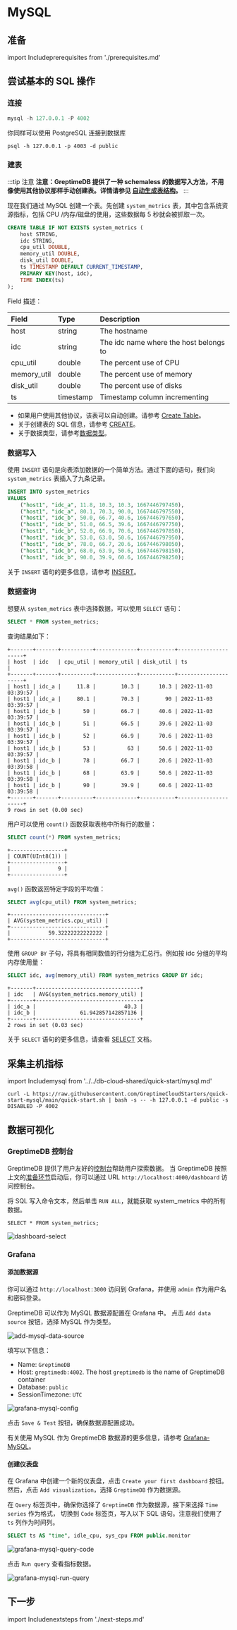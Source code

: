 # MySQL

## 准备

import Includeprerequisites from './prerequisites.md' 

<Includeprerequisites/>

## 尝试基本的 SQL 操作

### 连接

```sql
mysql -h 127.0.0.1 -P 4002
```

你同样可以使用 PostgreSQL 连接到数据库
```
psql -h 127.0.0.1 -p 4003 -d public
```

### 建表

:::tip 注意
**注意：GreptimeDB 提供了一种 schemaless 的数据写入方法，不用像使用其他协议那样手动创建表。详情请参见 [自动生成表结构](/user-guide/write-data/overview.md#自动生成表结构)。**
:::

现在我们通过 MySQL 创建一个表。先创建 `system_metrics` 表，其中包含系统资源指标，包括 CPU /内存/磁盘的使用，这些数据每 5 秒就会被抓取一次。

```sql
CREATE TABLE IF NOT EXISTS system_metrics (
    host STRING,
    idc STRING,
    cpu_util DOUBLE,
    memory_util DOUBLE,
    disk_util DOUBLE,
    ts TIMESTAMP DEFAULT CURRENT_TIMESTAMP,
    PRIMARY KEY(host, idc),
    TIME INDEX(ts)
);
```

Field 描述：

| Field       | Type      | Description                            |
| :---------- | :-------- | :------------------------------------- |
| host        | string    | The hostname                           |
| idc         | string    | The idc name where the host belongs to |
| cpu_util    | double    | The percent use of CPU                 |
| memory_util | double    | The percent use of memory              |
| disk_util   | double    | The percent use of disks               |
| ts          | timestamp | Timestamp column incrementing          |


- 如果用户使用其他协议，该表可以自动创建。请参考 [Create Table](/user-guide/table-management.md#creat-table)。
- 关于创建表的 SQL 信息，请参考 [CREATE](/reference/sql/create.md)。
- 关于数据类型，请参考[数据类型](/reference/sql/data-types.md)。

### 数据写入

使用 `INSERT` 语句是向表添加数据的一个简单方法。通过下面的语句，我们向 `system_metrics` 表插入了九条记录。

```sql
INSERT INTO system_metrics
VALUES
    ("host1", "idc_a", 11.8, 10.3, 10.3, 1667446797450),
    ("host1", "idc_a", 80.1, 70.3, 90.0, 1667446797550),
    ("host1", "idc_b", 50.0, 66.7, 40.6, 1667446797650),
    ("host1", "idc_b", 51.0, 66.5, 39.6, 1667446797750),
    ("host1", "idc_b", 52.0, 66.9, 70.6, 1667446797850),
    ("host1", "idc_b", 53.0, 63.0, 50.6, 1667446797950),
    ("host1", "idc_b", 78.0, 66.7, 20.6, 1667446798050),
    ("host1", "idc_b", 68.0, 63.9, 50.6, 1667446798150),
    ("host1", "idc_b", 90.0, 39.9, 60.6, 1667446798250);
```

关于 `INSERT` 语句的更多信息，请参考 [INSERT](/reference/sql/insert.md)。

### 数据查询

想要从 `system_metrics` 表中选择数据，可以使用 `SELECT` 语句：

```sql
SELECT * FROM system_metrics;
```

查询结果如下：

```
+-------+-------+----------+-------------+-----------+---------------------+
| host  | idc   | cpu_util | memory_util | disk_util | ts                  |
+-------+-------+----------+-------------+-----------+---------------------+
| host1 | idc_a |     11.8 |        10.3 |      10.3 | 2022-11-03 03:39:57 |
| host1 | idc_a |     80.1 |        70.3 |        90 | 2022-11-03 03:39:57 |
| host1 | idc_b |       50 |        66.7 |      40.6 | 2022-11-03 03:39:57 |
| host1 | idc_b |       51 |        66.5 |      39.6 | 2022-11-03 03:39:57 |
| host1 | idc_b |       52 |        66.9 |      70.6 | 2022-11-03 03:39:57 |
| host1 | idc_b |       53 |          63 |      50.6 | 2022-11-03 03:39:57 |
| host1 | idc_b |       78 |        66.7 |      20.6 | 2022-11-03 03:39:58 |
| host1 | idc_b |       68 |        63.9 |      50.6 | 2022-11-03 03:39:58 |
| host1 | idc_b |       90 |        39.9 |      60.6 | 2022-11-03 03:39:58 |
+-------+-------+----------+-------------+-----------+---------------------+
9 rows in set (0.00 sec)
```

用户可以使用 `count()` 函数获取表格中所有行的数量：

```sql
SELECT count(*) FROM system_metrics;
```

```
+-----------------+
| COUNT(UInt8(1)) |
+-----------------+
|               9 |
+-----------------+
```

`avg()` 函数返回特定字段的平均值：

```sql
SELECT avg(cpu_util) FROM system_metrics;
```

```
+------------------------------+
| AVG(system_metrics.cpu_util) |
+------------------------------+
|            59.32222222222222 |
+------------------------------+
```

使用 `GROUP BY` 子句，将具有相同数值的行分组为汇总行。例如按 idc 分组的平均内存使用量：

```sql
SELECT idc, avg(memory_util) FROM system_metrics GROUP BY idc;
```

```
+-------+---------------------------------+
| idc   | AVG(system_metrics.memory_util) |
+-------+---------------------------------+
| idc_a |                            40.3 |
| idc_b |              61.942857142857136 |
+-------+---------------------------------+
2 rows in set (0.03 sec)
```

关于 `SELECT` 语句的更多信息，请查看 [SELECT](/reference/sql/select.md) 文档。


## 采集主机指标

import Includemysql from '../../db-cloud-shared/quick-start/mysql.md' 

<Includemysql/>

```shell
curl -L https://raw.githubusercontent.com/GreptimeCloudStarters/quick-start-mysql/main/quick-start.sh | bash -s -- -h 127.0.0.1 -d public -s DISABLED -P 4002
```

## 数据可视化

### GreptimeDB 控制台

GreptimeDB 提供了用户友好的[控制台](../installation/greptimedb-dashboard.md)帮助用户探索数据。
当 GreptimeDB 按照上文的[准备环节](#准备)启动后，你可以通过 URL `http://localhost:4000/dashboard` 访问控制台。

将 SQL 写入命令文本，然后单击 `RUN ALL`，就能获取 system_metrics 中的所有数据。

```
SELECT * FROM system_metrics;
```

![dashboard-select](/dashboard-select.png)

### Grafana

#### 添加数据源

你可以通过 `http://localhost:3000` 访问到 Grafana，并使用 `admin` 作为用户名和密码登录。

GreptimeDB 可以作为 MySQL 数据源配置在 Grafana 中。
点击 `Add data source` 按钮，选择 MySQL 作为类型。

![add-mysql-data-source](/add-mysql-data-source.jpg)

填写以下信息：

* Name: `GreptimeDB`
* Host: `greptimedb:4002`. The host `greptimedb` is the name of GreptimeDB container
* Database: `public`
* SessionTimezone: `UTC`

![grafana-mysql-config](/grafana-mysql-config.jpg)

点击 `Save & Test` 按钮，确保数据源配置成功。

有关使用 MySQL 作为 GreptimeDB 数据源的更多信息，请参考 [Grafana-MySQL](/user-guide/clients/grafana.md#mysql)。

#### 创建仪表盘

在 Grafana 中创建一个新的仪表盘，点击 `Create your first dashboard` 按钮。
然后，点击 `Add visualization`，选择 `GreptimeDB` 作为数据源。

在 `Query` 标签页中，确保你选择了 `GreptimeDB` 作为数据源，接下来选择 `Time series` 作为格式，
切换到 `Code` 标签页，写入以下 SQL 语句。注意我们使用了 `ts` 列作为时间列。

```sql
SELECT ts AS "time", idle_cpu, sys_cpu FROM public.monitor
```

![grafana-mysql-query-code](/grafana-mysql-query-code.jpg)

点击 `Run query` 查看指标数据。

![grafana-mysql-run-query](/grafana-mysql-run-query.jpg)

## 下一步

import Includenextsteps from './next-steps.md' 

<Includenextsteps/>
